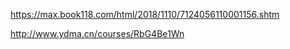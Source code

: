 https://max.book118.com/html/2018/1110/7124056110001156.shtm

http://www.ydma.cn/courses/RbG4Be1Wn

